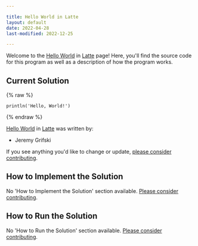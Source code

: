 ```yaml
---

title: Hello World in Latte
layout: default
date: 2022-04-28
last-modified: 2022-12-25

---
```


Welcome to the [Hello World](https://sampleprograms.io/projects/hello-world) in [Latte](https://sampleprograms.io/languages/latte) page! Here, you'll find the source code for this program as well as a description of how the program works.

## Current Solution

{% raw %}

```latte
println('Hello, World!')
```

{% endraw %}

[Hello World](https://sampleprograms.io/projects/hello-world) in [Latte](https://sampleprograms.io/languages/latte) was written by:

- Jeremy Grifski

If you see anything you'd like to change or update, [please consider contributing](https://github.com/TheRenegadeCoder/sample-programs).

## How to Implement the Solution

No 'How to Implement the Solution' section available. [Please consider contributing](https://github.com/TheRenegadeCoder/sample-programs-website).

## How to Run the Solution

No 'How to Run the Solution' section available. [Please consider contributing](https://github.com/TheRenegadeCoder/sample-programs-website).